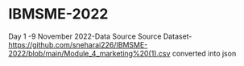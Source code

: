 # IBMSME-2022
Day 1 -9 November 2022-Data Source
Source Dataset- https://github.com/sneharai226/IBMSME-2022/blob/main/Module_4_marketing%20(1).csv
converted into json


